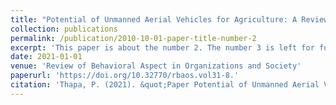 ```yaml
---
title: "Potential of Unmanned Aerial Vehicles for Agriculture: A Review."
collection: publications
permalink: /publication/2010-10-01-paper-title-number-2
excerpt: 'This paper is about the number 2. The number 3 is left for future work.'
date: 2021-01-01
venue: 'Review of Behavioral Aspect in Organizations and Society'
paperurl: 'https://doi.org/10.32770/rbaos.vol31-8.'
citation: 'Thapa, P. (2021). &quot;Paper Potential of Unmanned Aerial Vehicles for Agriculture: A Review.&quot; <i>Review of Behavioral Aspect in Organizations and Society</i>. 1(2).'
---
```

